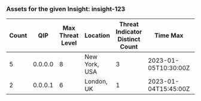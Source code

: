 ### Assets for the given Insight: insight-123
|Count|QIP|Max Threat Level|Location|Threat Indicator Distinct Count|Time Max|Time Min|Most Recent Action|
|---|---|---|---|---|---|---|---|
| 5 | 0.0.0.0 | 8 | New York, USA | 3 | 2023-01-05T10:30:00Z | 2023-01-01T08:15:00Z | Blocked |
| 2 | 0.0.0.1 | 6 | London, UK | 1 | 2023-01-04T15:45:00Z | 2023-01-04T15:30:00Z | Blocked |
